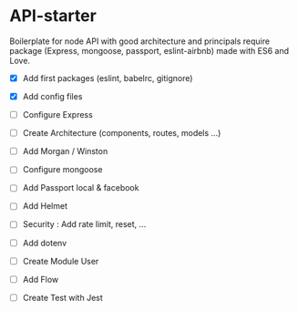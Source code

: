 # API-starter
Boilerplate for node API with good architecture and principals require package (Express, mongoose, passport, eslint-airbnb) made with ES6 and Love.

- [x] Add first packages (eslint, babelrc, gitignore)

- [x] Add config files

- [ ] Configure Express

- [ ] Create Architecture (components, routes, models ...)

- [ ] Add Morgan / Winston

- [ ] Configure mongoose

- [ ] Add Passport local & facebook

- [ ] Add Helmet

- [ ] Security : Add rate limit, reset, ...

- [ ] Add dotenv

- [ ] Create Module User

- [ ] Add Flow

- [ ] Create Test with Jest

